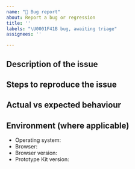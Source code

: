 ```yaml
---
name: "🐛 Bug report"
about: Report a bug or regression
title: ''
labels: "\U0001F41B bug, awaiting triage"
assignees: ''

---
```


## Description of the issue
<!-- A clear and concise summary of what the bug is. -->

## Steps to reproduce the issue
<!-- How can we reproduce this issue? If you think it will be helpful, please provide a small code snippet and/or screenshots. -->

## Actual vs expected behaviour
<!-- What is happening vs what would you expect to happen instead? -->

## Environment (where applicable)
<!-- Details of your operating system, browser and the version of the Now Prototype It Kit you’re using may help us to reproduce your issue. -->

- Operating system:
- Browser:
- Browser version:
- Prototype Kit version:
